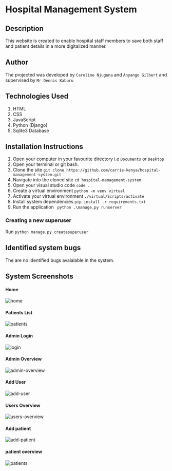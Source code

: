 # Hospital Management System

## Description
This website is created to enable hospital staff members to save both staff and patient details in a more digitalized manner.

## Author
The projected was developed by
```Caroline Njuguna``` and ```Anyango Gilbert``` and supervised by ```Mr Dennis Kaburu```

## Technologies Used
1. HTML
2. CSS
3. JavaScript
4. Python (Django)
5. Sqlite3 Database


## Installation Instructions
1. Open your computer in your favourite directory i.e ```Documents``` or ```Desktop```
2. Open your terminal or git bash.
3. Clone the site
```git clone https://github.com/carrie-kenya/hospital-management-system.git```
4. Navigate into the cloned site ```cd hospital-management-system```
5. Open your visual studio code ```code .```
6. Create a virtual environment ```python -m venv virtual```
7. Activate your virtual environment
```./virtual/Scripts/activate```
8. Install system dependencies
```pip install -r requirements.txt```
9. Run the application
``` python .\manage.py runserver```

### Creating a new superuser
Run ```python manage.py createsuperuser```


## Identified system bugs
The are no identified bugs avaialable in the system.

## System Screenshots
#### Home 
![home](https://user-images.githubusercontent.com/114252026/200177837-a55b4e8d-1534-4a77-b035-70389412e971.png)

#### Patients List
![patients](https://user-images.githubusercontent.com/114252026/200177979-ec8168bc-7760-412b-b21a-b69175cb047a.png)

#### Admin Login
![login](https://user-images.githubusercontent.com/114252026/200177881-44a49ce6-da01-4d4b-80c1-b119cc6c9573.png)

#### Admin Overview
![admin-overview](https://user-images.githubusercontent.com/114252026/200178041-ff0f52ff-c435-461c-8c37-c37fe470ec78.png)

#### Add User
![add-user](https://user-images.githubusercontent.com/114252026/200177926-e5e13716-2bac-4e10-bdf2-311d7d3b6cea.png)

#### Users Overview 
![users-overview](https://user-images.githubusercontent.com/114252026/200177956-c38418fb-bc33-491f-987b-9e7af03b6ec7.png)

#### Add patient
![add-patient](https://user-images.githubusercontent.com/114252026/201536146-e50d17af-6eb3-4a85-bfac-2c87c03d8d9e.png)

#### patient overview
![patients](https://user-images.githubusercontent.com/114252026/201536304-d949ebb1-8ee0-43a5-9b87-78fb50aa684b.png)




